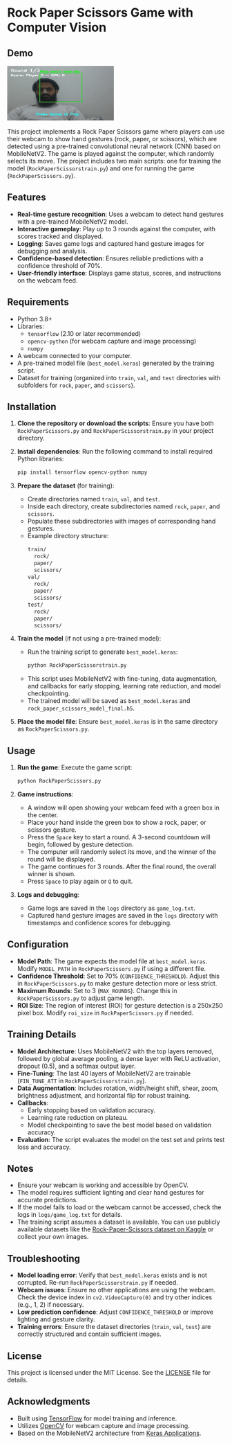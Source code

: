# Rock Paper Scissors Game with Computer Vision

## Demo
![Demo](demo.gif)

This project implements a Rock Paper Scissors game where players can use their webcam to show hand gestures (rock, paper, or scissors), which are detected using a pre-trained convolutional neural network (CNN) based on MobileNetV2. The game is played against the computer, which randomly selects its move. The project includes two main scripts: one for training the model (`RockPaperScissorstrain.py`) and one for running the game (`RockPaperScissors.py`).

## Features
- **Real-time gesture recognition**: Uses a webcam to detect hand gestures with a pre-trained MobileNetV2 model.
- **Interactive gameplay**: Play up to 3 rounds against the computer, with scores tracked and displayed.
- **Logging**: Saves game logs and captured hand gesture images for debugging and analysis.
- **Confidence-based detection**: Ensures reliable predictions with a confidence threshold of 70%.
- **User-friendly interface**: Displays game status, scores, and instructions on the webcam feed.

## Requirements
- Python 3.8+
- Libraries:
  - `tensorflow` (2.10 or later recommended)
  - `opencv-python` (for webcam capture and image processing)
  - `numpy`
- A webcam connected to your computer.
- A pre-trained model file (`best_model.keras`) generated by the training script.
- Dataset for training (organized into `train`, `val`, and `test` directories with subfolders for `rock`, `paper`, and `scissors`).

## Installation
1. **Clone the repository or download the scripts**:
   Ensure you have both `RockPaperScissors.py` and `RockPaperScissorstrain.py` in your project directory.

2. **Install dependencies**:
   Run the following command to install required Python libraries:
   ```bash
   pip install tensorflow opencv-python numpy
   ```

3. **Prepare the dataset** (for training):
   - Create directories named `train`, `val`, and `test`.
   - Inside each directory, create subdirectories named `rock`, `paper`, and `scissors`.
   - Populate these subdirectories with images of corresponding hand gestures.
   - Example directory structure:
     ```
     train/
       rock/
       paper/
       scissors/
     val/
       rock/
       paper/
       scissors/
     test/
       rock/
       paper/
       scissors/
     ```

4. **Train the model** (if not using a pre-trained model):
   - Run the training script to generate `best_model.keras`:
     ```bash
     python RockPaperScissorstrain.py
     ```
   - This script uses MobileNetV2 with fine-tuning, data augmentation, and callbacks for early stopping, learning rate reduction, and model checkpointing.
   - The trained model will be saved as `best_model.keras` and `rock_paper_scissors_model_final.h5`.

5. **Place the model file**:
   Ensure `best_model.keras` is in the same directory as `RockPaperScissors.py`.

## Usage
1. **Run the game**:
   Execute the game script:
   ```bash
   python RockPaperScissors.py
   ```

2. **Game instructions**:
   - A window will open showing your webcam feed with a green box in the center.
   - Place your hand inside the green box to show a rock, paper, or scissors gesture.
   - Press the `Space` key to start a round. A 3-second countdown will begin, followed by gesture detection.
   - The computer will randomly select its move, and the winner of the round will be displayed.
   - The game continues for 3 rounds. After the final round, the overall winner is shown.
   - Press `Space` to play again or `Q` to quit.

3. **Logs and debugging**:
   - Game logs are saved in the `logs` directory as `game_log.txt`.
   - Captured hand gesture images are saved in the `logs` directory with timestamps and confidence scores for debugging.

## Configuration
- **Model Path**: The game expects the model file at `best_model.keras`. Modify `MODEL_PATH` in `RockPaperScissors.py` if using a different file.
- **Confidence Threshold**: Set to 70% (`CONFIDENCE_THRESHOLD`). Adjust this in `RockPaperScissors.py` to make gesture detection more or less strict.
- **Maximum Rounds**: Set to 3 (`MAX_ROUNDS`). Change this in `RockPaperScissors.py` to adjust game length.
- **ROI Size**: The region of interest (ROI) for gesture detection is a 250x250 pixel box. Modify `roi_size` in `RockPaperScissors.py` if needed.

## Training Details
- **Model Architecture**: Uses MobileNetV2 with the top layers removed, followed by global average pooling, a dense layer with ReLU activation, dropout (0.5), and a softmax output layer.
- **Fine-Tuning**: The last 40 layers of MobileNetV2 are trainable (`FIN_TUNE_ATT` in `RockPaperScissorstrain.py`).
- **Data Augmentation**: Includes rotation, width/height shift, shear, zoom, brightness adjustment, and horizontal flip for robust training.
- **Callbacks**:
  - Early stopping based on validation accuracy.
  - Learning rate reduction on plateau.
  - Model checkpointing to save the best model based on validation accuracy.
- **Evaluation**: The script evaluates the model on the test set and prints test loss and accuracy.

## Notes
- Ensure your webcam is working and accessible by OpenCV.
- The model requires sufficient lighting and clear hand gestures for accurate predictions.
- If the model fails to load or the webcam cannot be accessed, check the logs in `logs/game_log.txt` for details.
- The training script assumes a dataset is available. You can use publicly available datasets like the [Rock-Paper-Scissors dataset on Kaggle](https://www.kaggle.com/datasets/drgfreeman/rockpaperscissors) or collect your own images.

## Troubleshooting
- **Model loading error**: Verify that `best_model.keras` exists and is not corrupted. Re-run `RockPaperScissorstrain.py` if needed.
- **Webcam issues**: Ensure no other applications are using the webcam. Check the device index in `cv2.VideoCapture(0)` and try other indices (e.g., 1, 2) if necessary.
- **Low prediction confidence**: Adjust `CONFIDENCE_THRESHOLD` or improve lighting and gesture clarity.
- **Training errors**: Ensure the dataset directories (`train`, `val`, `test`) are correctly structured and contain sufficient images.

## License
This project is licensed under the MIT License. See the [LICENSE](LICENSE) file for details.

## Acknowledgments
- Built using [TensorFlow](https://www.tensorflow.org/) for model training and inference.
- Utilizes [OpenCV](https://opencv.org/) for webcam capture and image processing.
- Based on the MobileNetV2 architecture from [Keras Applications](https://keras.io/api/applications/).